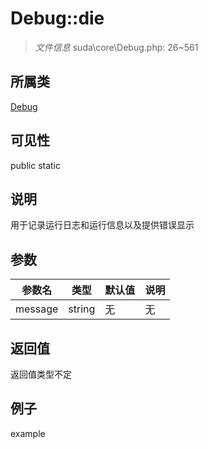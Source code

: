 # Debug::die

> *文件信息* suda\core\Debug.php: 26~561
## 所属类 

[Debug](../Debug.md)

## 可见性

  public  static
## 说明

用于记录运行日志和运行信息以及提供错误显示

## 参数

| 参数名 | 类型 | 默认值 | 说明 |
|--------|-----|-------|-------|
| message |  string | 无 | 无 |

## 返回值
返回值类型不定

## 例子

example